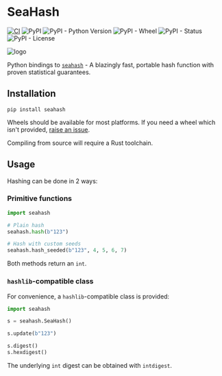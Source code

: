 # SeaHash

[![CI](https://github.com/RealOrangeOne/seahash-py/actions/workflows/ci.yml/badge.svg)](https://github.com/RealOrangeOne/seahash-py/actions/workflows/ci.yml)
![PyPI](https://img.shields.io/pypi/v/seahash.svg)
![PyPI - Python Version](https://img.shields.io/pypi/pyversions/seahash.svg)
![PyPI - Wheel](https://img.shields.io/pypi/wheel/seahash.svg)
![PyPI - Status](https://img.shields.io/pypi/status/seahash.svg)
![PyPI - License](https://img.shields.io/pypi/l/seahash.svg)


![logo](logo.png)

Python bindings to [`seahash`](https://docs.rs/seahash/) - A blazingly fast, portable hash function with proven statistical guarantees.

## Installation

```
pip install seahash
```

Wheels should be available for most platforms. If you need a wheel which isn't provided, [raise an issue](https://github.com/RealOrangeOne/seahash-py/issues).

Compiling from source will require a Rust toolchain.

## Usage

Hashing can be done in 2 ways:

### Primitive functions

```python
import seahash

# Plain hash
seahash.hash(b"123")

# Hash with custom seeds
seahash.hash_seeded(b"123", 4, 5, 6, 7)
```

Both methods return an `int`.

### `hashlib`-compatible class

For convenience, a `hashlib`-compatible class is provided:

```python
import seahash

s = seahash.SeaHash()

s.update(b"123")

s.digest()
s.hexdigest()
```

The underlying `int` digest can be obtained with `intdigest`.
